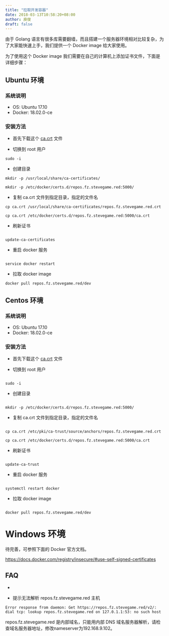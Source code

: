 ```yaml
---
title: "拉取开发容器"
date: 2018-03-13T10:58:20+08:00
author: 庾俊
draft: false
---
```


由于 Golang 语言有很多库需要翻墙，而且搭建一个服务器环境相对比较复杂，为了大家能快速上手，我们提供一个 Docker image 给大家使用。

为了使用这个 Docker image 我们需要在自己的计算机上添加证书文件，下面是详细步骤：


## Ubuntu 环境

### 系统说明

* OS: Ubuntu 17.10
* Docker:  18.02.0-ce

### 安装方法

* 首先下载这个 [ca.crt](/新手指南/files/ca.crt) 文件

* 切换到 root 用户

```shell
sudo -i
```

* 创建目录

```shell
mkdir -p /usr/local/share/ca-certificates/

mkdir -p /etc/docker/certs.d/repos.fz.stevegame.red:5000/

```

* 复制 ca.crt 文件到指定目录，指定的文件名

```
cp ca.crt /usr/local/share/ca-certificates/repos.fz.stevegame.red.crt

cp ca.crt /etc/docker/certs.d/repos.fz.stevegame.red:5000/ca.crt
```

* 刷新证书

```shell

update-ca-certificates 

```

* 重启 docker 服务

```shell

service docker restart

```

* 拉取 docker image

```shell
docker pull repos.fz.stevegame.red/dev
```

## Centos 环境

### 系统说明

* OS: Ubuntu 17.10
* Docker:  18.02.0-ce

### 安装方法

* 首先下载这个 [ca.crt](/新手指南/files/ca.crt) 文件

* 切换到 root 用户

```shell

sudo -i

```

* 创建目录

```shell

mkdir -p /etc/docker/certs.d/repos.fz.stevegame.red:5000/

```

* 复制 ca.crt 文件到指定目录，指定的文件名

```

cp ca.crt /etc/pki/ca-trust/source/anchors/repos.fz.stevegame.red.crt

cp ca.crt /etc/docker/certs.d/repos.fz.stevegame.red:5000/ca.crt

```

* 刷新证书

```shell

update-ca-trust

```

* 重启 docker 服务

```shell

systemctl restart docker

```

* 拉取 docker image

```shell

docker pull repos.fz.stevegame.red/dev

```


# Windows 环境

待完善，可参照下面的 Docker 官方文档。

https://docs.docker.com/registry/insecure/#use-self-signed-certificates




## FAQ

* 

* 提示无法解析 repos.fz.stevegame.red 主机 

```shell
Error response from daemon: Get https://repos.fz.stevegame.red/v2/: dial tcp: lookup repos.fz.stevegame.red on 127.0.1.1:53: no such host
```

repos.fz.stevegame.red 是内部域名，只能用内部 DNS 域名服务器解析，请检查域名服务器地址，修改nameserver为192.168.9.102。